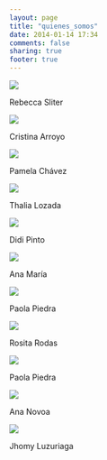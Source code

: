 ```yaml
---
layout: page
title: "quienes_somos"
date: 2014-01-14 17:34
comments: false
sharing: true
footer: true
---
```


<div>
    <img src="{{ root_url }}/images/rebeccasliter.jpg" id="headshot-photo"/>
    <p>Rebecca Sliter</p>
</div>

<div>
    <img src="{{ root_url }}/images/cristinaarroyo.jpg" id="headshot-photo"/>
    <p>Cristina Arroyo</p>
</div>

<div>
    <img src="{{ root_url }}/images/pamelachavez.jpg" id="headshot-photo"/>
    <p>Pamela Chávez</p>
</div>

<div>
    <img src="{{ root_url }}/images/thalialozada.jpg" id="headshot-photo"/>
    <p>Thalia Lozada</p>
</div>

<div>
    <img src="{{ root_url }}/images/Didipinto.jpg" id="headshot-photo"/>
    <p>Didi Pinto</p>
</div>
<div>
    <img src="{{ root_url }}/images/anamaria.jpg" id="headshot-photo"/>
    <p>Ana María</p>
</div>
<div>
    <img src="{{ root_url }}/images/paola-piedra.jpg" id="headshot-photo"/>
    <p>Paola Piedra</p>
</div>
<div>
    <img src="{{ root_url }}/images/rositarodas.jpg" id="headshot-photo"/>
    <p>Rosita Rodas</p>
<div>
    <img src="{{ root_url }}/images/paola-piedra.jpg" id="headshot-photo"/>
    <p>Paola Piedra</p>
</div>
<div>
    <img src="{{ root_url }}/images/ananovoa.jpg" id="headshot-photo"/>
    <p>Ana Novoa</p>
</div>
<div>
    <img src="{{ root_url }}/images/jhomaraluzu.jpg" id="headshot-photo"/>
    <p>Jhomy Luzuriaga</p>
</div>
